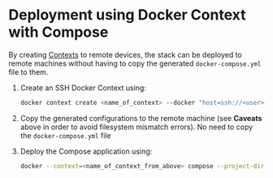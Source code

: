 # Deployment using Docker Context with Compose

By creating [Contexts][1] to remote devices, the stack can be deployed to remote machines without having to copy the generated
`docker-compose.yml` file to them.

1. Create an SSH Docker Context using:

    ```bash
    docker context create <name_of_context> --docker "host=ssh://<user>@<remote-machine_ip or hostname>
    ```
2. Copy the generated configurations to the remote machine (see __Caveats__ above in order to avoid filesystem mismatch errors).
No need to copy the `docker-compose.yml` file

3. Deploy the Compose application using:

    ```bash
    docker --context=<name_of_context_from_above> compose --project-directory=deploy up -d
    ```

[1]: https://www.docker.com/blog/how-to-deploy-on-remote-docker-hosts-with-docker-compose/
